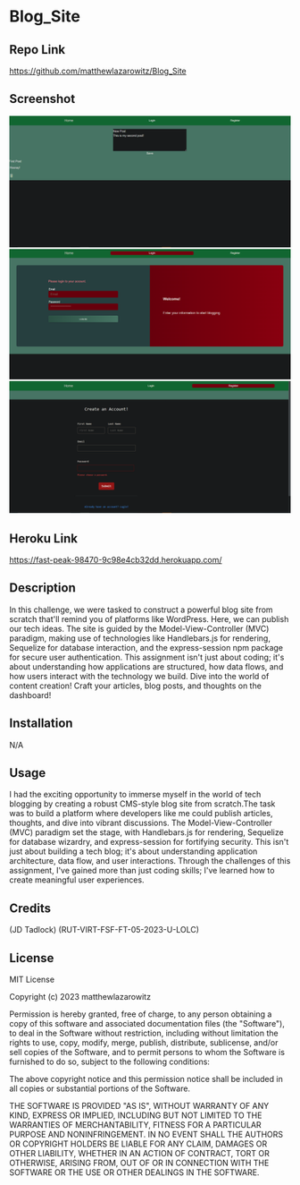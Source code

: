 # Blog_Site

## Repo Link

https://github.com/matthewlazarowitz/Blog_Site

## Screenshot

![Screenshot](assets/Challenge14SS1.PNG)
![Screenshot](assets/Challenge14SS2.PNG)
![Screenshot](assets/Challenge14SS3.PNG)


## Heroku Link
https://fast-peak-98470-9c98e4cb32dd.herokuapp.com/


## Description


In this challenge, we were tasked to construct a powerful blog site from scratch that'll remind you of platforms like WordPress. Here, we can publish our tech ideas. The site is guided by the Model-View-Controller (MVC) paradigm, making use of technologies like Handlebars.js for rendering, Sequelize for database interaction, and the express-session npm package for secure user authentication.  This assignment isn't just about coding; it's about understanding how applications are structured, how data flows, and how users interact with the technology we build.  Dive into the world of content creation! Craft your articles, blog posts, and thoughts on the dashboard! 

## Installation

N/A

## Usage


 I had the exciting opportunity to immerse myself in the world of tech blogging by creating a robust CMS-style blog site from scratch.The task was to build a platform where developers like me could publish articles, thoughts, and dive into vibrant discussions. The Model-View-Controller (MVC) paradigm set the stage, with Handlebars.js for rendering, Sequelize for database wizardry, and express-session for fortifying security.  This isn't just about building a tech blog; it's about understanding application architecture, data flow, and user interactions. Through the challenges of this assignment, I've gained more than just coding skills; I've learned how to create meaningful user experiences.

## Credits

(JD Tadlock)  (RUT-VIRT-FSF-FT-05-2023-U-LOLC)

## License

MIT License

Copyright (c) 2023 matthewlazarowitz

Permission is hereby granted, free of charge, to any person obtaining a copy
of this software and associated documentation files (the "Software"), to deal
in the Software without restriction, including without limitation the rights
to use, copy, modify, merge, publish, distribute, sublicense, and/or sell
copies of the Software, and to permit persons to whom the Software is
furnished to do so, subject to the following conditions:

The above copyright notice and this permission notice shall be included in all
copies or substantial portions of the Software.

THE SOFTWARE IS PROVIDED "AS IS", WITHOUT WARRANTY OF ANY KIND, EXPRESS OR
IMPLIED, INCLUDING BUT NOT LIMITED TO THE WARRANTIES OF MERCHANTABILITY,
FITNESS FOR A PARTICULAR PURPOSE AND NONINFRINGEMENT. IN NO EVENT SHALL THE
AUTHORS OR COPYRIGHT HOLDERS BE LIABLE FOR ANY CLAIM, DAMAGES OR OTHER
LIABILITY, WHETHER IN AN ACTION OF CONTRACT, TORT OR OTHERWISE, ARISING FROM,
OUT OF OR IN CONNECTION WITH THE SOFTWARE OR THE USE OR OTHER DEALINGS IN THE
SOFTWARE.


